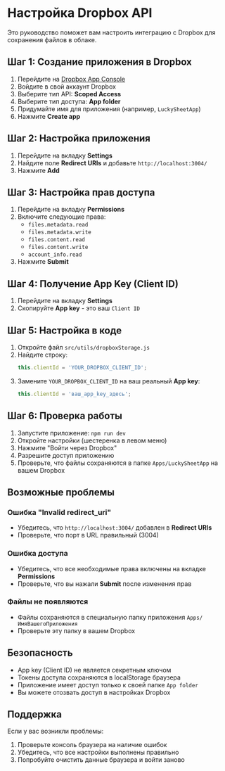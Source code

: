 # Настройка Dropbox API

Это руководство поможет вам настроить интеграцию с Dropbox для сохранения файлов в облаке.

## Шаг 1: Создание приложения в Dropbox

1. Перейдите на [Dropbox App Console](https://www.dropbox.com/developers/apps/create)
2. Войдите в свой аккаунт Dropbox
3. Выберите тип API: **Scoped Access**
4. Выберите тип доступа: **App folder**
5. Придумайте имя для приложения (например, `LuckySheetApp`)
6. Нажмите **Create app**

## Шаг 2: Настройка приложения

1. Перейдите на вкладку **Settings**
2. Найдите поле **Redirect URIs** и добавьте `http://localhost:3004/`
3. Нажмите **Add**

## Шаг 3: Настройка прав доступа

1. Перейдите на вкладку **Permissions**
2. Включите следующие права:
   - `files.metadata.read`
   - `files.metadata.write`
   - `files.content.read`
   - `files.content.write`
   - `account_info.read`
3. Нажмите **Submit**

## Шаг 4: Получение App Key (Client ID)

1. Перейдите на вкладку **Settings**
2. Скопируйте **App key** - это ваш `Client ID`

## Шаг 5: Настройка в коде

1. Откройте файл `src/utils/dropboxStorage.js`
2. Найдите строку:
   ```javascript
   this.clientId = 'YOUR_DROPBOX_CLIENT_ID';
   ```
3. Замените `YOUR_DROPBOX_CLIENT_ID` на ваш реальный **App key**:
   ```javascript
   this.clientId = 'ваш_app_key_здесь';
   ```

## Шаг 6: Проверка работы

1. Запустите приложение: `npm run dev`
2. Откройте настройки (шестеренка в левом меню)
3. Нажмите "Войти через Dropbox"
4. Разрешите доступ приложению
5. Проверьте, что файлы сохраняются в папке `Apps/LuckySheetApp` на вашем Dropbox

## Возможные проблемы

### Ошибка "Invalid redirect_uri"
- Убедитесь, что `http://localhost:3004/` добавлен в **Redirect URIs**
- Проверьте, что порт в URL правильный (3004)

### Ошибка доступа
- Убедитесь, что все необходимые права включены на вкладке **Permissions**
- Проверьте, что вы нажали **Submit** после изменения прав

### Файлы не появляются
- Файлы сохраняются в специальную папку приложения `Apps/ИмяВашегоПриложения`
- Проверьте эту папку в вашем Dropbox

## Безопасность

- App key (Client ID) не является секретным ключом
- Токены доступа сохраняются в localStorage браузера
- Приложение имеет доступ только к своей папке `App folder`
- Вы можете отозвать доступ в настройках Dropbox

## Поддержка

Если у вас возникли проблемы:
1. Проверьте консоль браузера на наличие ошибок
2. Убедитесь, что все настройки выполнены правильно
3. Попробуйте очистить данные браузера и войти заново 